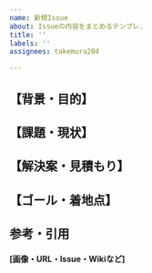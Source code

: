 ```yaml
---
name: 新規Issue
about: Issueの内容をまとめるテンプレ.
title: ''
labels: ''
assignees: takemura204

---
```


## 【背景・目的】

## 【課題・現状】

## 【解決案・見積もり】

## 【ゴール・着地点】

## 参考・引用
#### [画像・URL・Issue・Wikiなど]
